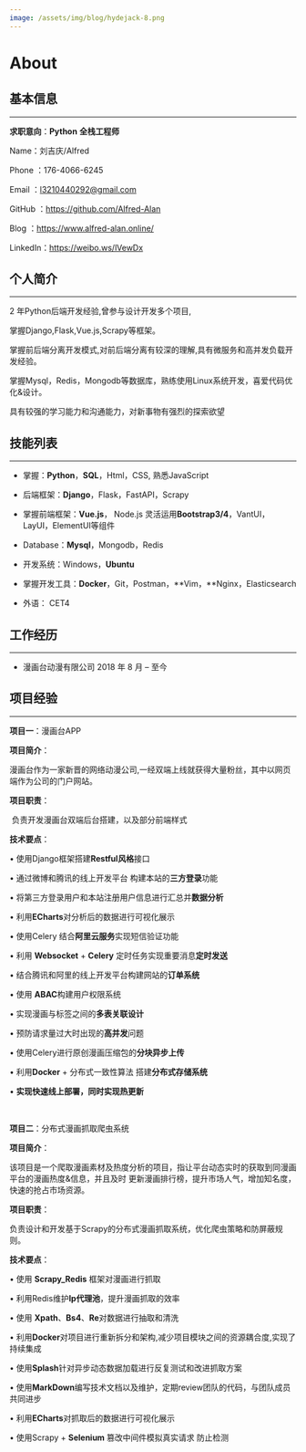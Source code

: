 ```yaml
---
image: /assets/img/blog/hydejack-8.png
---
```


# About
## 基本信息
---
**求职意向**：**Python** **全栈工程师**

Name：刘吉庆/Alfred

Phone ：176-4066-6245

Email ：l3210440292@gmail.com

GitHub ：https://github.com/Alfred-Alan

Blog  ：https://www.alfred-alan.online/

LinkedIn：https://weibo.ws/lVewDx

## 个人简介
---
2 年Python后端开发经验,曾参与设计开发多个项目,

掌握Django,Flask,Vue.js,Scrapy等框架。

掌握前后端分离开发模式,对前后端分离有较深的理解,具有微服务和高并发负载开发经验。

掌握Mysql，Redis，Mongodb等数据库，熟练使用Linux系统开发，喜爱代码优化&设计。

具有较强的学习能力和沟通能力，对新事物有强烈的探索欲望

## 技能列表
------
+  掌握：**Python**，**SQL**，Html，CSS, 熟悉JavaScript

+ 后端框架：**Django**，Flask，FastAPI，Scrapy

+ 掌握前端框架：**Vue.js**， Node.js 灵活运用**Bootstrap3/4**，VantUI，LayUI，ElementUI等组件

+  Database：**Mysql**，Mongodb，Redis

+  开发系统：Windows，**Ubuntu**

+  掌握开发工具：**Docker**，Git，Postman，**Vim，**Nginx，Elasticsearch

+  外语： CET4

   

## 工作经历
------
-    漫画台动漫有限公司          													   2018 年 8 月 – 至今

## **项目经验**
------
**项目一**：漫画台APP

**项目简介**：

​		漫画台作为一家新晋的网络动漫公司,一经双端上线就获得大量粉丝，其中以网页端作为公司的门户网站。

**项目职责**：

​		负责开发漫画台双端后台搭建，以及部分前端样式

**技术要点**：

•    使用Django框架搭建**Restful风格**接口 

•    通过微博和腾讯的线上开发平台 构建本站的**三方登录**功能

•    将第三方登录用户和本站注册用户信息进行汇总并**数据分析**

•    利用**ECharts**对分析后的数据进行可视化展示 

•    使用Celery 结合**阿里云服务**实现短信验证功能

•    利用 **Websocket** + **Celery** 定时任务实现重要消息**定时发送** 

•    结合腾讯和阿里的线上开发平台构建网站的**订单系统**  

•    使用 **ABAC**构建用户权限系统 

•    实现漫画与标签之间的**多表关联设计**

•    预防请求量过大时出现的**高并发**问题

•    使用Celery进行原创漫画压缩包的**分块异步上传**

•    利用**Docker** + 分布式一致性算法 搭建**分布式存储系统** 

•    **实现快速线上部署，同时实现热更新**

<br>

**项目二**：分布式漫画抓取爬虫系统

**项目简介**：

​		该项目是一个爬取漫画素材及热度分析的项目，指让平台动态实时的获取到同漫画平台的漫画热度&信息，并且及时		更新漫画排行榜，提升市场人气，增加知名度，快速的抢占市场资源。

**项目职责**：

​		负责设计和开发基于Scrapy的分布式漫画抓取系统，优化爬虫策略和防屏蔽规则。 

**技术要点**：

•    使用 **Scrapy_Redis** 框架对漫画进行抓取

•    利用Redis维护**Ip代理池**，提升漫画抓取的效率

•    使用 **Xpath**、**Bs4**、**Re**对数据进行抽取和清洗

•    利用**Docker**对项目进行重新拆分和架构,减少项目模块之间的资源耦合度,实现了持续集成

•    使用**Splash**针对异步动态数据加载进行反复测试和改进抓取方案

•    使用**MarkDown**编写技术文档以及维护，定期review团队的代码，与团队成员共同进步

•    利用**ECharts**对抓取后的数据进行可视化展示 

•    使用Scrapy + **Selenium** 篡改中间件模拟真实请求 防止检测

